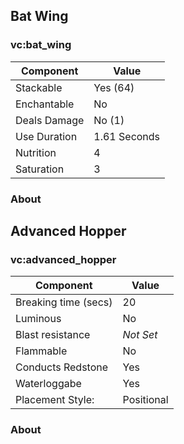 
## Bat Wing
### vc:bat_wing
|Component|Value|
|---|---|
|Stackable|Yes (64)|
|Enchantable|No|
|Deals Damage|No (1)|
|Use Duration|1.61 Seconds|
|Nutrition|4|
|Saturation|3|
### About

## Advanced Hopper
### vc:advanced_hopper
|Component|Value|
|---|---|
|Breaking time (secs)|20|
|Luminous|No|
|Blast resistance|*Not Set*|
|Flammable|No|
|Conducts Redstone|Yes|
|Waterloggabe|Yes|
|Placement Style: |Positional|
### About
